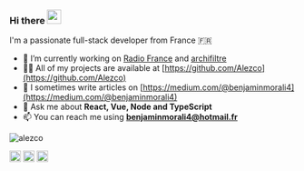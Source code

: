 ### Hi there <img src="https://media.giphy.com/media/hvRJCLFzcasrR4ia7z/giphy.gif" width="25px">

I'm a passionate full-stack developer from France 🇫🇷

- 🔭 I’m currently working on [Radio France](https://github.com/radiofrance) and [archifiltre](https://github.com/SocialGouv/archifiltre)
- 👨‍💻 All of my projects are available at [https://github.com/Alezco](https://github.com/Alezco)
- 📝 I sometimes write articles on [https://medium.com/@benjaminmorali4](https://medium.com/@benjaminmorali4)
- 💬 Ask me about **React, Vue, Node and TypeScript**
- 📫 You can reach me using **benjaminmorali4@hotmail.fr**

<p> <img src="https://github-readme-stats.vercel.app/api?username=alezco&show_icons=true&count_private=true&include_all_commits=true&role=OWNER,ORGANIZATION_MEMBER,COLLABORATOR" alt="alezco" /> </p>

<p>
<a href="https://twitter.com/alezco_" target="blank"><img align="center" src="https://cdn.jsdelivr.net/npm/simple-icons@3.0.1/icons/twitter.svg" alt="alezco_" height="20" width="20" /></a>
<a href="https://linkedin.com/in/benjamin-morali" target="blank"><img align="center" src="https://cdn.jsdelivr.net/npm/simple-icons@3.0.1/icons/linkedin.svg" alt="benjamin-morali" height="20" width="20" /></a>
<a href="https://medium.com/@benjaminmorali4" target="blank"><img align="center" src="https://cdn.jsdelivr.net/npm/simple-icons@3.0.1/icons/medium.svg" alt="@benjaminmorali4" height="20" width="20" /></a>
</p>
